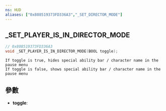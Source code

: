 ```yaml
---
ns: HUD
aliases: ["0x808519373FD336A3","_SET_DIRECTOR_MODE"]
---
```

## _SET_PLAYER_IS_IN_DIRECTOR_MODE

```c
// 0x808519373FD336A3
void _SET_PLAYER_IS_IN_DIRECTOR_MODE(BOOL toggle);
```

```
If toggle is true, hides special ability bar / character name in the pause menu  
If toggle is false, shows special ability bar / character name in the pause menu  
```

## 參數
* **toggle**: 

